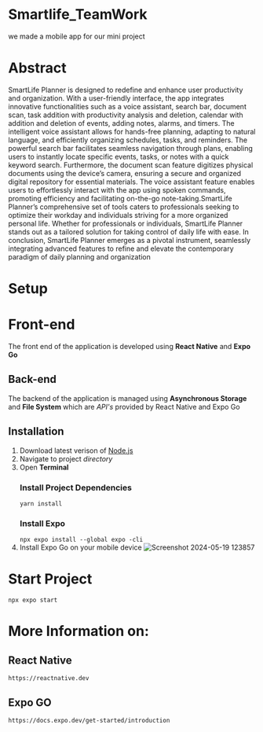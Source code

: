 # Smartlife_TeamWork
we made a mobile app for our mini project
# Abstract
SmartLife Planner is designed to redefine and enhance user productivity and organization. With a user-friendly interface, the app integrates innovative functionalities such as a voice assistant, search bar, document scan, task addition with productivity analysis and deletion, calendar with addition and deletion of events, adding notes, alarms, and timers. The intelligent voice assistant allows for hands-free planning, adapting to natural language, and efficiently organizing schedules, tasks, and reminders. The powerful search bar facilitates seamless navigation through plans, enabling users to instantly locate specific events, tasks, or notes with a quick keyword search. Furthermore, the document scan feature digitizes physical documents using the device’s camera, ensuring a secure and organized digital repository for essential materials. The voice assistant feature enables users to effortlessly interact with the app using spoken commands, promoting efficiency and facilitating on-the-go note-taking.SmartLife Planner’s comprehensive set of tools caters to professionals seeking to optimize their workday and individuals striving for a more organized personal life. Whether for professionals or individuals, SmartLife Planner stands out as a tailored solution for taking control of daily life with ease. In conclusion, SmartLife Planner emerges as a pivotal instrument, seamlessly integrating advanced features to refine and elevate the contemporary paradigm of daily planning and organization
# Setup
# Front-end 
The front end of the application is developed using **React Native** and **Expo Go**
## Back-end
The backend of the application is managed using **Asynchronous Storage** and **File System** which are _API's_ provided by React Native and Expo Go
## Installation
1. Download latest verison of [Node.js](https://nodejs.org/en/download/prebuilt-installer)
2. Navigate to project *directory*
3. Open **Terminal**
   ### Install Project Dependencies
   `yarn install`
   ### Install Expo
   `npx expo install --global expo -cli`
4. Install Expo Go on your mobile device
   ![Screenshot 2024-05-19 123857](https://github.com/heinzketchup2711/Smartlife_TeamWork/assets/91111233/b993f32b-1ff9-4ebd-a873-4b60f7a00bb8)
# Start Project
`npx expo start`
# More Information on:
## React Native
    https://reactnative.dev
## Expo GO
    https://docs.expo.dev/get-started/introduction


   
   
   
